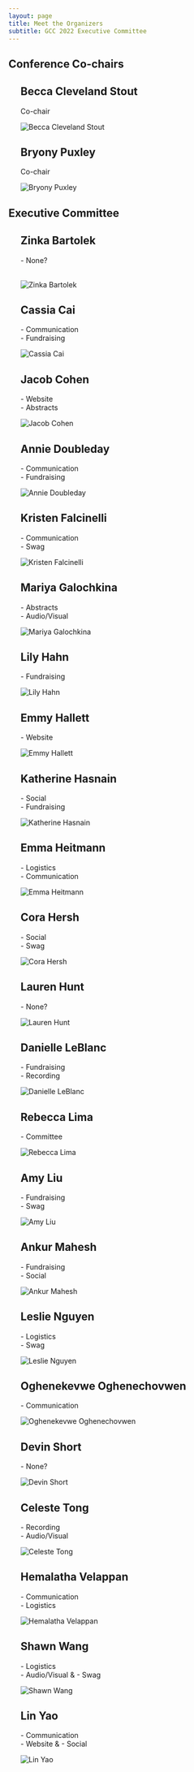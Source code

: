 ```yaml
---
layout: page
title: Meet the Organizers
subtitle: GCC 2022 Executive Committee
---
```


<link rel="stylesheet" type="text/css" href="/assets/css/grid3.css">

<article class="flow">
  <h1>Conference Co-chairs</h1>
  <div class="team">
    <ul class="auto-grid" role="list">
      <div>
        <div class="profile">
          <h2 class="profile__name">Becca Cleveland Stout</h2>
          <p>Co-chair</p>
          <img alt="Becca Cleveland Stout" src="/assets/img/headshots/Rebecca_ClevelandStout.jpg" />
        </div>
      </div>
      <div>
        <div class="profile">
          <h2 class="profile__name">Bryony Puxley</h2>
          <p>Co-chair</p>
          <img alt="Bryony Puxley" src="/assets/img/headshots/Puxley_Bryony.jpeg" />
        </div>
      </div>
    </ul>
  </div>
</article>

<article class="flow">
  <h1>Executive Committee</h1>
  <div class="team">
    <ul class="auto-grid" role="list">
      <div>
        <div class="profile">
          <h2 class="profile__name">Zinka Bartolek</h2>
          <p>- None?<br><br></p>
          <img alt="Zinka Bartolek" src="/assets/img/avatar-icon.png" />
        </div>
      </div>
      <div>
        <div class="profile">
          <h2 class="profile__name">Cassia Cai</h2>
          <p>- Communication<br>- Fundraising<br></p>
          <img alt="Cassia Cai" src="/assets/img/headshots/Cassia Cai.jpeg" />
        </div>
      </div>
      <div>
        <div class="profile">
          <h2 class="profile__name">Jacob Cohen</h2>
          <p>- Website<br>- Abstracts</p>
          <img alt="Jacob Cohen" src="/assets/img/headshots/jacob_cohen.jpg" />
        </div>
      </div>
      <div>
        <div class="profile">
          <h2 class="profile__name">Annie Doubleday</h2>
          <p>- Communication<br>- Fundraising</p>
          <img alt="Annie Doubleday" src="/assets/img/headshots/Doubleday_Annie2..jpeg" />
        </div>
      </div>
      <div>
        <div class="profile">
          <h2 class="profile__name">Kristen Falcinelli</h2>
          <p>- Communication<br>- Swag</p>
          <img alt="Kristen Falcinelli" src="/assets/img/headshots/Kristen Falcinelli.jpeg" />
        </div>
      </div>
      <div>
        <div class="profile">
          <h2 class="profile__name">Mariya Galochkina</h2>
          <p>- Abstracts<br>- Audio/Visual</p>
          <img alt="Mariya Galochkina" src="/assets/img/avatar-icon.png" />
        </div>
      </div>
      <div>
        <div class="profile">
          <h2 class="profile__name">Lily Hahn</h2>
          <p>- Fundraising</p>
          <img alt="Lily Hahn" src="/assets/img/headshots/lhahn.jpeg" />
        </div>
      </div>
      <div>
        <div class="profile">
          <h2 class="profile__name">Emmy Hallett</h2>
          <p>- Website</p>
          <img alt="Emmy Hallett" src="/assets/img/headshots/Emmy_Hallett.jpeg" />
        </div>
      </div>
      <div>
        <div class="profile">
          <h2 class="profile__name">Katherine Hasnain</h2>
          <p>- Social<br>- Fundraising</p>
          <img alt="Katherine Hasnain" src="/assets/img/headshots/Katherine Hasnain profile pic (2).jpeg" />
        </div>
      </div>
      <div>
        <div class="profile">
          <h2 class="profile__name">Emma Heitmann</h2>
          <p>- Logistics<br>- Communication</p>
          <img alt="Emma Heitmann" src="/assets/img/headshots/Emma Heitmann.jpeg" />
        </div>
      </div>
      <div>
        <div class="profile">
          <h2 class="profile__name">Cora Hersh</h2>
          <p>- Social<br>- Swag</p>
          <img alt="Cora Hersh" src="/assets/img/avatar-icon.png" />
        </div>
      </div>
      <div>
        <div class="profile">
          <h2 class="profile__name">Lauren Hunt</h2>
          <p>- None?</p>
          <img alt="Lauren Hunt" src="/assets/img/avatar-icon.png" />
        </div>
      </div>
      <div>
        <div class="profile">
          <h2 class="profile__name">Danielle LeBlanc</h2>
          <p>- Fundraising<br>- Recording<br></p>
          <img alt="Danielle LeBlanc" src="/assets/img/headshots/LeBlanc_Danielle.jpeg" />
        </div>
      </div>
      <div>
        <div class="profile">
          <h2 class="profile__name">Rebecca Lima</h2>
          <p>- Committee</p>
          <img alt="Rebecca Lima" src="/assets/img/headshots/RebeccaLima.jpeg" />
        </div>
      </div>
      <div>
        <div class="profile">
          <h2 class="profile__name">Amy Liu</h2>
          <p>- Fundraising<br>- Swag</p>
          <img alt="Amy Liu" src="/assets/img/headshots/Amy Liu.jpg" />
        </div>
      </div>
      <div>
        <div class="profile">
          <h2 class="profile__name">Ankur Mahesh</h2>
          <p>- Fundraising<br>- Social</p>
          <img alt="Ankur Mahesh" src="/assets/img/headshots/Mahesh_Ankur-GCC Cropped.jpeg" />
        </div>
      </div>
      <div>
        <div class="profile">
          <h2 class="profile__name">Leslie Nguyen</h2>
          <p>- Logistics<br>- Swag</p>
          <img alt="Leslie Nguyen" src="/assets/img/avatar-icon.png" />
        </div>
      </div>
      <div>
        <div class="profile">
          <h2 class="profile__name">Oghenekevwe Oghenechovwen</h2>
          <p>- Communication</p>
          <img alt="Oghenekevwe Oghenechovwen" src="/assets/img/headshots/Oghenekevwe_Oghenechovwen.jpeg" />
        </div>
      </div>
      <div>
        <div class="profile">
          <h2 class="profile__name">Devin Short</h2>
          <p>- None?</p>
          <img alt="Devin Short" src="/assets/img/avatar-icon.png" />
        </div>
      </div>
      <div>
        <div class="profile">
          <h2 class="profile__name">Celeste Tong</h2>
          <p>- Recording<br>- Audio/Visual</p>
          <img alt="Celeste Tong" src="/assets/img/headshots/Celeste_Tong.jpg" />
        </div>
      </div>
      <div>
        <div class="profile">
          <h2 class="profile__name">Hemalatha Velappan</h2>
          <p>- Communication<br>- Logistics</p>
          <img alt="Hemalatha Velappan" src="/assets/img/headshots/Hemalatha_Velappan_2.jpeg" />
        </div>
      </div>
      <div>
        <div class="profile">
          <h2 class="profile__name">Shawn Wang</h2>
          <p>- Logistics<br>- Audio/Visual  & - Swag</p>
          <img alt="Shawn Wang" src="/assets/img/avatar-icon.png" />
        </div>
      </div>
      <div>
        <div class="profile">
          <h2 class="profile__name">Lin Yao</h2>
          <p>- Communication<br>- Website  & - Social</p>
          <img alt="Lin Yao" src="/assets/img/headshots/Lin_Yao.jpeg" />
        </div>
      </div>
    </ul>
  </div>
</article>